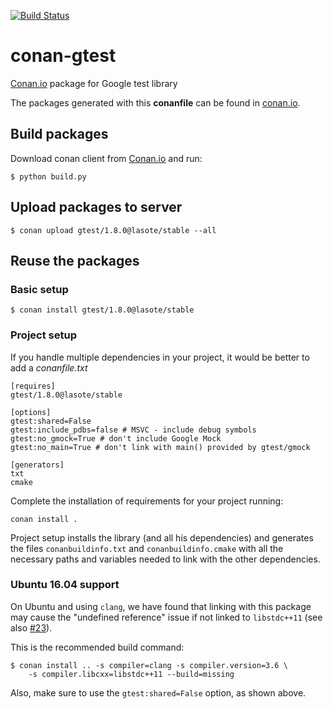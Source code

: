 [![Build Status](https://travis-ci.org/lasote/conan-gtest.svg)](https://travis-ci.org/lasote/conan-gtest)


# conan-gtest

[Conan.io](https://conan.io) package for Google test library

The packages generated with this **conanfile** can be found in [conan.io](https://conan.io/source/gtest/1.8.0/lasote/stable).

## Build packages

Download conan client from [Conan.io](https://conan.io) and run:

    $ python build.py

## Upload packages to server

    $ conan upload gtest/1.8.0@lasote/stable --all

## Reuse the packages

### Basic setup

    $ conan install gtest/1.8.0@lasote/stable

### Project setup

If you handle multiple dependencies in your project, it would be better to add a *conanfile.txt*

    [requires]
    gtest/1.8.0@lasote/stable

    [options]
    gtest:shared=False
    gtest:include_pdbs=false # MSVC - include debug symbols
    gtest:no_gmock=True # don't include Google Mock
    gtest:no_main=True # don't link with main() provided by gtest/gmock

    [generators]
    txt
    cmake

Complete the installation of requirements for your project running:</small></span>

    conan install .

Project setup installs the library (and all his dependencies) and generates the files `conanbuildinfo.txt` and `conanbuildinfo.cmake` with all the necessary paths and variables
needed to link with the other dependencies.

### Ubuntu 16.04 support

On Ubuntu and using `clang`, we have found that linking with this package may cause
the "undefined reference" issue if not linked to `libstdc++11` (see also
[#23](https://github.com/lasote/conan-gtest/issues/23)).

This is the recommended build command:

    $ conan install .. -s compiler=clang -s compiler.version=3.6 \
        -s compiler.libcxx=libstdc++11 --build=missing

Also, make sure to use the `gtest:shared=False` option, as shown above.
